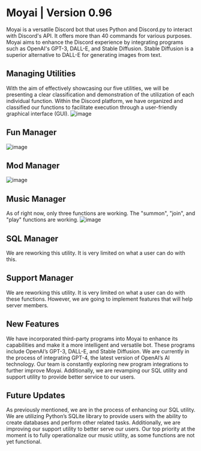 # Moyai | Version 0.96
Moyai is a versatile Discord bot that uses Python and Discord.py to interact with Discord's API. It offers more than 40 commands for various purposes. 
Moyai aims to enhance the Discord experience by integrating programs such as OpenAI's GPT-3, DALL-E, and Stable Diffusion. Stable Diffusion is a superior
alternative to DALL-E for generating images from text.

## Managing Utilities 
With the aim of effectively showcasing our five utilities, we will be presenting a clear classification and demonstration of the utilization of each individual function. Within the Discord platform, we have organized and classified our functions to facilitate execution through a user-friendly graphical interface (GUI).
![image](https://user-images.githubusercontent.com/81930307/227557233-38439322-6b07-4f4e-91d6-38d0cbbb556a.png)

## Fun Manager
![image](https://user-images.githubusercontent.com/81930307/227557653-bcf484dc-a751-4fc4-a4fe-96a64a318240.png)

## Mod Manager
![image](https://user-images.githubusercontent.com/81930307/227557872-f937461f-3ba2-4569-a821-cabd3c1f3ab1.png)

## Music Manager
As of right now, only three functions are working. The "summon", "join", and "play" functions are working.
![image](https://user-images.githubusercontent.com/81930307/227558199-f7972868-f6f2-40fa-9819-35d16d929a26.png)

## SQL Manager
We are reworking this utility. It is very limited on what a user can do with this.

## Support Manager
We are reworking this utility. It is very limited on what a user can do with these functions. However, we are going to
implement features that will help server members.

## New Features
We have incorporated third-party programs into Moyai to enhance its capabilities and make it a more intelligent and versatile bot. These programs include OpenAI’s GPT-3, DALL-E, and Stable Diffusion. We are currently in the process of integrating GPT-4, the latest version of OpenAI’s AI technology. Our team is constantly exploring new program integrations to further improve Moyai. Additionally, we are revamping our SQL utility and support utility to provide better service to our users.

## Future Updates
As previously mentioned, we are in the process of enhancing our SQL utility. We are utilizing Python’s SQLite library to provide users with the ability to create databases and perform other related tasks. Additionally, we are improving our support utility to better serve our users. Our top priority at the moment is to fully operationalize our music utility, as some functions are not yet functional.


